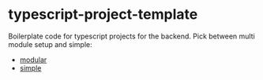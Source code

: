 # typescript-project-template

Boilerplate code for typescript projects for the backend.
Pick between multi module setup and simple:
- [modular](./modular/)
- [simple](./simple/)